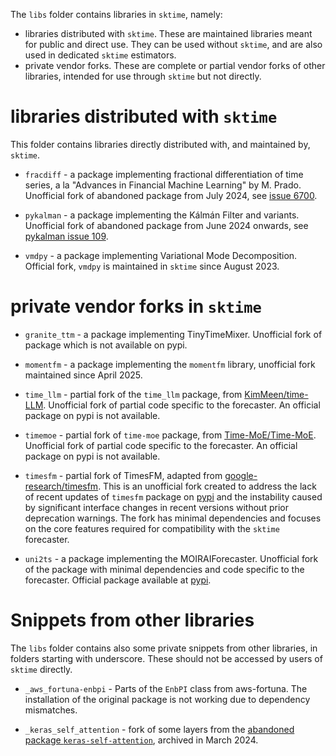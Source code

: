 The `libs` folder contains libraries in `sktime`, namely:

* libraries distributed with `sktime`. These are maintained libraries meant for public and direct use. They can be used without `sktime`, and are also used in dedicated `sktime` estimators.
* private vendor forks. These are complete or partial vendor forks of other libraries, intended for use through `sktime` but not directly.


# libraries distributed with `sktime`

This folder contains libraries directly distributed with, and maintained by, `sktime`.

* `fracdiff` - a package implementing fractional differentiation of time series,
  a la "Advances in Financial Machine Learning" by M. Prado.
  Unofficial fork of abandoned package from July 2024,
  see [issue 6700](https://github.com/sktime/sktime/issues/6700).

* `pykalman` - a package implementing the Kálmán Filter and variants.
  Unofficial fork of abandoned package from June 2024 onwards,
  see [pykalman issue 109](https://github.com/pykalman/pykalman/issues/109).

* `vmdpy` - a package implementing Variational Mode Decomposition.
  Official fork, `vmdpy` is maintained in `sktime` since August 2023.


# private vendor forks in `sktime`

* `granite_ttm` - a package implementing TinyTimeMixer.
  Unofficial fork of package which is not available on pypi.

* `momentfm` - a package implementing the `momentfm` library, unofficial fork
  maintained since April 2025.

* `time_llm` - partial fork of the `time_llm` package, from [KimMeen/time-LLM](https://github.com/KimMeen/Time-LLM). Unofficial fork of partial code specific to the forecaster. An official package on pypi is not available.

* `timemoe` - partial fork of `time-moe` package, from [Time-MoE/Time-MoE](https://github.com/Time-MoE/Time-MoE). Unofficial fork of partial code specific to the forecaster. An official package on pypi is not available.

* `timesfm` - partial fork of TimesFM, adapted from [google-research/timesfm](https://github.com/google-research/timesfm). This is an unofficial fork created to address the lack of recent updates of `timesfm` package on [pypi](https://pypi.org/project/timesfm/) and the instability caused by significant interface changes in recent versions without prior deprecation warnings. The fork has minimal dependencies and focuses on the core features required for compatibility with the `sktime` forecaster.

* `uni2ts` - a package implementing the MOIRAIForecaster. Unofficial fork of
 the package with minimal dependencies and code specific to the forecaster.
 Official package available at [pypi](https://pypi.org/project/uni2ts/).


# Snippets from other libraries

The `libs` folder contains also some private snippets from other libraries,
in folders starting with underscore. These should not be accessed by users of `sktime` directly.

* `_aws_fortuna-enbpi` - Parts of the `EnbPI` class from aws-fortuna.
  The installation of the original package is not working due to dependency
  mismatches.

* `_keras_self_attention` - fork of some layers from the [abandoned package `keras-self-attention`](https://github.com/CyberZHG/keras-self-attention), archived in March 2024.
